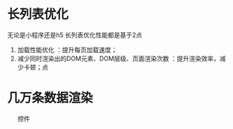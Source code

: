 # 长列表优化 

<!-- 参考 https://blog.csdn.net/weixin_38648693/article/details/108670648 -->
无论是小程序还是h5 长列表优化性能都是基于2点
1. 加载性能优化 ：提升每页加载速度；
2. 减少同时渲染出的DOM元素、DOM层级、页面渲染次数 ：提升渲染效率，减少卡顿；点

# 几万条数据渲染

<!DOCTYPE html>
<html lang="en">
  <head>
    <meta charset="UTF-8" />
    <meta name="viewport" content="width=device-width, initial-scale=1.0" />
    <meta http-equiv="X-UA-Compatible" content="ie=edge" />
    <title>Document</title>
  </head>
  <body>
    <ul>
      控件
    </ul>
    <script>
      /**
       * ①利用文档碎片，实现一次性插入多个节点，减少回流
       * ②分批次地插入节点而不是一次性插入，防止阻塞
       * ③使用requestAnimationFrame让浏览器选择最为合适的渲染间隔
       * createDocumentFragment 参考 https://blog.csdn.net/u010582082/article/details/70196854
      */
      const total = 100000 // 10万条数据
      const once = 20      // 每轮插入的数据条目
      const loopCount = total / once // 渲染总次数
      let countOfRender = 0
      let ul = document.querySelector('ul')

      function add() {
        // 使用文档碎片优化性能 当需要添加多个dom元素时，如果先将这些元素添加到DocumentFragment中，再统一将DocumentFragment添加到页面，会减少页面渲染dom的次数，效率会明显提升
        const fragment = document.createDocumentFragment()
        for (let i = 0; i < once; i++) {
          const li = document.createElement('li')
          li.innerText = Math.floor(Math.random() * total)
          fragment.appendChild(li)
        }
        ul.appendChild(fragment)
        countOfRender+=1
        loop()
      }

      function loop() {
        if (countOfRender < loopCount) {
          window.requestAnimationFrame(add)  
          //requestAnimationFrame 请求动画帧
          // 使用requestAnimationFrame每隔xxxms(浏览器自己选择最佳时间)刷新一次 【60Hz 就16.7ms 看绘制频率】
          //  requestAnimationFrame的执行步伐跟着系统的绘制频率走
          // requestAnimationFrame： 参考 https://blog.csdn.net/weixin_44730897/article/details/116532510
        }
      }

      loop()
    </script>
  </body>
</html>


<!-- 创建DocumentFragment的方法有两种，
  document.createDocumentFragment()和new Fragment()。
  对于document.createDocumentFragment()，所有浏览器都支持（包括IE6），
  而构造函数方法就不是所有浏览器都有效了（IE没有实现该方法）。
  所以从兼容性上来说推荐使用document.createDocumentFragment()。 -->